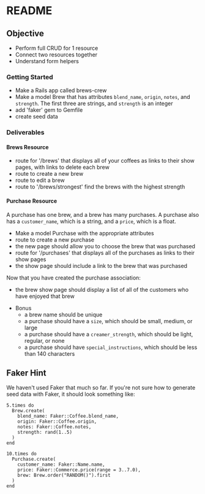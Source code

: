 # README

## Objective

* Perform full CRUD for 1 resource
* Connect two resources together
* Understand form helpers

### Getting Started

* Make a Rails app called brews-crew
* Make a model Brew that has attributes `blend_name`, `origin`, `notes`, and `strength`.  The first three are strings, and `strength` is an integer
* add 'faker' gem to Gemfile
* create seed data

### Deliverables

#### Brews Resource

* route for '/brews' that displays all of your coffees as links to their show pages, with links to delete each brew
* route to create a new brew
* route to edit a brew
* route to '/brews/strongest' find the brews with the highest strength

#### Purchase Resource

A purchase has one brew, and a brew has many purchases.  A purchase also has a `customer_name`, which is a string, and a `price`, which is a float.

* Make a model Purchase with the appropriate attributes
* route to create a new purchase
* the new page should allow you to choose the brew that was purchased
* route for '/purchases' that displays all of the purchases as links to their show pages
* the show page should include a link to the brew that was purchased

Now that you have created the purchase association:
* the brew show page should display a list of all of the customers who have enjoyed that brew

- Bonus
  * a brew name should be unique
  * a purchase should have a `size`, which should be small, medium, or large
  * a purchase should have a `creamer_strength`, which should be light, regular, or none
  * a purchase should have `special_instructions`, which should be less than 140 characters

## Faker Hint

We haven't used Faker that much so far.  If you're not sure how to generate seed data with Faker, it should look something like:
```
5.times do
  Brew.create(
    blend_name: Faker::Coffee.blend_name,
    origin: Faker::Coffee.origin,
    notes: Faker::Coffee.notes,
    strength: rand(1..5)
  )
end

10.times do
  Purchase.create(
    customer_name: Faker::Name.name,
    price: Faker::Commerce.price(range = 3..7.0),
    brew: Brew.order("RANDOM()").first
  )
end
```
